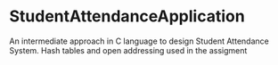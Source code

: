 # StudentAttendanceApplication

An intermediate approach in C language to design Student Attendance System. Hash tables and open addressing used in the assigment

